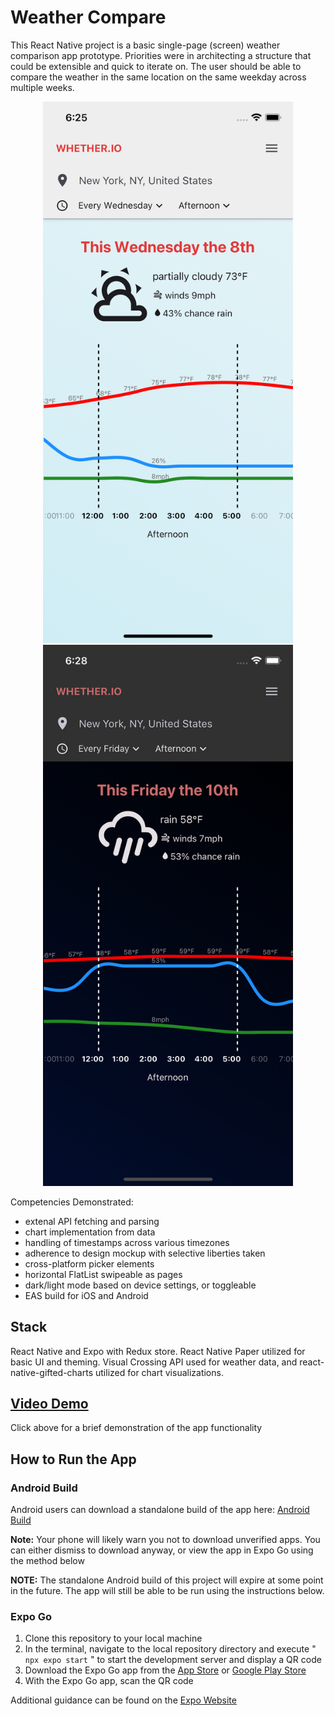 # Weather Compare

This React Native project is a basic single-page (screen) weather comparison app prototype. Priorities were in architecting a structure that could be extensible and quick to iterate on. The user should be able to compare the weather in the same location on the same weekday across multiple weeks.

<div style="text-align:center;">
  <img src="src/assets/images/screenshot-light.png" alt="light mode screenshot" width="400" />
  <img src="src/assets/images/screenshot-dark.png" alt="dark mode screenshot" width="400" />
</div>

Competencies Demonstrated:

- extenal API fetching and parsing
- chart implementation from data
- handling of timestamps across various timezones
- adherence to design mockup with selective liberties taken
- cross-platform picker elements
- horizontal FlatList swipeable as pages
- dark/light mode based on device settings, or toggleable
- EAS build for iOS and Android

## Stack

React Native and Expo with Redux store. React Native Paper utilized for basic UI and theming. Visual Crossing API used for weather data, and react-native-gifted-charts utilized for chart visualizations.

## [Video Demo](https://youtube.com/shorts/OXQ84GxzMcs)

Click above for a brief demonstration of the app functionality

## How to Run the App

### Android Build

Android users can download a standalone build of the app here: [Android Build]()

**Note:** Your phone will likely warn you not to download unverified apps. You can either dismiss to download anyway, or view the app in Expo Go using the method below

**NOTE:** The standalone Android build of this project will expire at some point in the future. The app will still be able to be run using the instructions below.

### Expo Go

1. Clone this repository to your local machine
2. In the terminal, navigate to the local repository directory and execute " `npx expo start` " to start the development server and display a QR code
3. Download the Expo Go app from the [App Store](https://apps.apple.com/us/app/expo-go/id982107779) or [Google Play Store](https://play.google.com/store/apps/details?id=host.exp.exponent&hl=en_US&gl=US)
4. With the Expo Go app, scan the QR code

Additional guidance can be found on the [Expo Website](https://docs.expo.dev/get-started/expo-go/)
